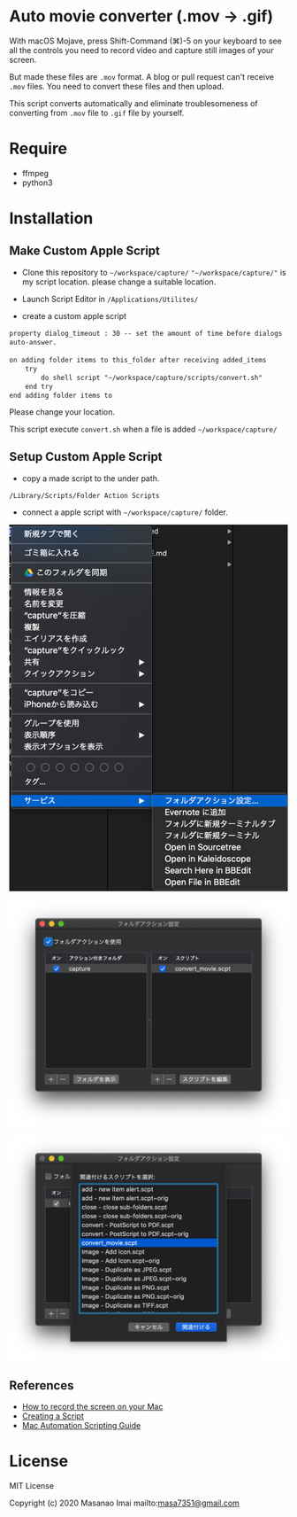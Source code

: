 # Auto movie converter (.mov → .gif)

With macOS Mojave, press Shift-Command (⌘)-5 on your keyboard to see all the controls you need to record video and capture still images of your screen.

But made these files are `.mov` format.
A blog or pull request can't receive `.mov` files.
You need to convert these files and then upload.

This script converts automatically and eliminate troublesomeness of converting from `.mov` file to `.gif` file by yourself.

# Require

- ffmpeg
- python3

# Installation

## Make Custom Apple Script

- Clone this repository to `~/workspace/capture/`
  `"~/workspace/capture/"` is my script location. please change a suitable location.

- Launch Script Editor in `/Applications/Utilites/`

- create a custom apple script

```
property dialog_timeout : 30 -- set the amount of time before dialogs auto-answer.

on adding folder items to this_folder after receiving added_items
	try
		do shell script "~/workspace/capture/scripts/convert.sh"
	end try
end adding folder items to
```

Please change your location.

This script execute `convert.sh` when a file is added `~/workspace/capture/`

## Setup Custom Apple Script

- copy a made script to the under path.

```
/Library/Scripts/Folder Action Scripts
```

- connect a apple script with `~/workspace/capture/` folder.

![](doc/images/setup_folder_action.png)

![](doc/images/setup_folder_action2.png)

![](doc/images/associate_custom_script.png)

## References

- [How to record the screen on your Mac](https://support.apple.com/en-us/HT208721)
- [Creating a Script](https://developer.apple.com/library/archive/documentation/LanguagesUtilities/Conceptual/MacAutomationScriptingGuide/CreateaScript.html#//apple_ref/doc/uid/TP40016239-CH12-SW1)
- [Mac Automation Scripting Guide](https://developer.apple.com/library/archive/documentation/LanguagesUtilities/Conceptual/MacAutomationScriptingGuide/GettoKnowScriptEditor.html#//apple_ref/doc/uid/TP40016239-CH5-SW1)

# License

MIT License

Copyright (c) 2020 Masanao Imai mailto:masa7351@gmail.com
